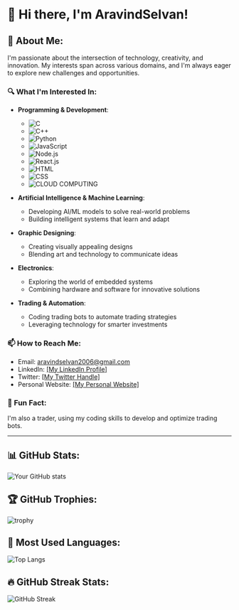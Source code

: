 # 👋 Hi there, I'm AravindSelvan!

## 🚀 About Me:
I'm passionate about the intersection of technology, creativity, and innovation. My interests span across various domains, and I'm always eager to explore new challenges and opportunities.

### 🔍 What I'm Interested In:

- **Programming & Development**:
  - ![C](https://img.shields.io/badge/-C-333?style=plastic&logo=c)
  - ![C++](https://img.shields.io/badge/-C++-333?style=plastic&logo=cplusplus)
  - ![Python](https://img.shields.io/badge/-Python-333?style=plastic&logo=python)
  - ![JavaScript](https://img.shields.io/badge/-JavaScript-333?style=plastic&logo=javascript)
  - ![Node.js](https://img.shields.io/badge/-Node.js-333?style=plastic&logo=nodedotjs)
  - ![React.js](https://img.shields.io/badge/-React.js-333?style=plastic&logo=react)
  - ![HTML](https://img.shields.io/badge/-HTML-333?style=plastic&logo=html5)
  - ![CSS](https://img.shields.io/badge/-CSS-333?style=plastic&logo=css3)
  - ![CLOUD COMPUTING](https://img.shields.io/badge/-CLOUD%20COMPUTING-333?style=plastic&logo=GOOGLECLOUD)

- **Artificial Intelligence & Machine Learning**:
  - Developing AI/ML models to solve real-world problems
  - Building intelligent systems that learn and adapt

- **Graphic Designing**:
  - Creating visually appealing designs
  - Blending art and technology to communicate ideas

- **Electronics**:
  - Exploring the world of embedded systems
  - Combining hardware and software for innovative solutions

- **Trading & Automation**:
  - Coding trading bots to automate trading strategies
  - Leveraging technology for smarter investments

### 📫 How to Reach Me:
- Email: aravindselvan2006@gmail.com
- LinkedIn: [[My LinkedIn Profile]](https://www.linkedin.com/in/aravindselvan-c-a60992278/)
- Twitter: [[My Twitter Handle]](https://x.com/Aravindfx369)
- Personal Website: [[My Personal Website]](http://scoopthemes.com/templates/Coming-Soon/)

### 🌟 Fun Fact:
I'm also a trader, using my coding skills to develop and optimize trading bots.

---

## 📊 GitHub Stats:
![Your GitHub stats](https://github-readme-stats.vercel.app/api?username=AravindS2006&show_icons=true&theme=cobalt)

## 🏆 GitHub Trophies:
![trophy](https://github-profile-trophy.vercel.app/?username=AravindS2006&theme=onedark)

## 🎨 Most Used Languages:
![Top Langs](https://github-readme-stats.vercel.app/api/top-langs/?username=AravindS2006&layout=compact&theme=onedark)

## 🔥 GitHub Streak Stats:
![GitHub Streak](https://github-readme-streak-stats.herokuapp.com/?user=AravindS2006&theme=dark)


<!---
# Hi there, I'm AravindSelvan 👋

### 👀 I'm interested in Artificial Intelligence, Machine Learning, Programming in Python, Graphic Designing.
### 🌱 I'm currently learning Bachelor of Engineering.
### 💬 Ask me about any tech-based project ideas.
### 📫 How to reach me: aravindselvan2006@gmail.com

## 🚀 Skills & Tools:
- ![Python](https://img.shields.io/badge/-Python-333?style=flat&logo=python)
- ![C++](https://img.shields.io/badge/-C++-333?style=flat&logo=cplusplus)
- ![HTML](https://img.shields.io/badge/-HTML-333?style=flat&logo=html5)
- ![CSS](https://img.shields.io/badge/-CSS-333?style=flat&logo=css3)
- ![JavaScript](https://img.shields.io/badge/-JavaScript-333?style=flat&logo=javascript)
- ![Git](https://img.shields.io/badge/-Git-333?style=flat&logo=git)

## 📊 GitHub Stats:
![Your GitHub stats](https://github-readme-stats.vercel.app/api?username=AravindS2006&show_icons=true&theme=dark)

## 🏆 GitHub Trophies:
![trophy](https://github-profile-trophy.vercel.app/?username=AravindS2006&theme=onedark)
--->

<!---
AravindS2006/AravindS2006 is a ✨ special ✨ repository because its `README.md` (this file) appears on your GitHub profile.
You can click the Preview link to take a look at your changes.
--->
